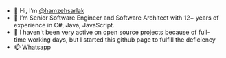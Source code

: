 - 👋 Hi, I’m [@hamzehsarlak](https://github.com/hamzehsarlak/)
- :lion: I’m Senior Software Engineer and Software Architect with 12+ years of experience in C#, Java, JavaScript.
- 💞️ I haven't been very active on open source projects because of full-time working days, but I started this github page to fulfill the deficiency
- 📫 [Whatsapp](https://wa.me/31629362580)

<!---
hamzehsarlak/hamzehsarlak is a ✨ special ✨ repository because its `README.md` (this file) appears on your GitHub profile.
You can click the Preview link to take a look at your changes.
--->
